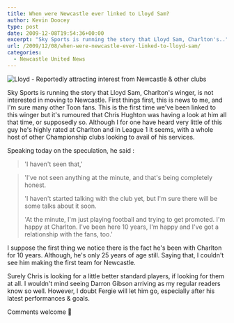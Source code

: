 ```yaml
---
title: When were Newcastle ever linked to Lloyd Sam?
author: Kevin Doocey
type: post
date: 2009-12-08T19:54:36+00:00
excerpt: "Sky Sports is running the story that Lloyd Sam, Charlton's.."
url: /2009/12/08/when-were-newcastle-ever-linked-to-lloyd-sam/
categories:
  - Newcastle United News
---
```


![Lloyd - Reportedly attracting interest from Newcastle & other clubs](https://newsimg.bbc.co.uk/media/images/42391000/jpg/_42391166_ab3.jpg)

Sky Sports is running the story that Lloyd Sam, Charlton's winger, is not interested in moving to Newcastle. First things first, this is news to me, and I'm sure many other Toon fans. This is the first time we've been linked to this winger but it's rumoured that Chris Hughton was having a look at him all that time, or supposedly so. Although I for one have heard very little of this guy he's highly rated at Charlton and in League 1 it seems, with a whole host of other Championship clubs looking to avail of his services.

Speaking today on the speculation, he said :

> 'I haven't seen that,'

> 'I've not seen anything at the minute, and that's being completely honest.
>
> 'I haven't started talking with the club yet, but I'm sure there will be some talks about it soon.
>
> 'At the minute, I'm just playing football and trying to get promoted. I'm happy at Charlton. I've been here 10 years, I'm happy and I've got a relationship with the fans, too.'

I suppose the first thing we notice there is the fact he's been with Charlton for 10 years. Although, he's only 25 years of age still. Saying that, I couldn't see him making the first team for Newcastle.

Surely Chris is looking for a little better standard players, if looking for them at all. I wouldn't mind seeing Darron Gibson arriving as my regular readers know so well. However, I doubt Fergie will let him go, especially after his latest performances & goals.

Comments welcome 🙂
